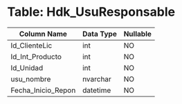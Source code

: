 # Table: Hdk_UsuResponsable

| Column Name | Data Type | Nullable |
|-------------|-----------|----------|
| Id_ClienteLic | int | NO |
| Id_Int_Producto | int | NO |
| Id_Unidad | int | NO |
| usu_nombre | nvarchar | NO |
| Fecha_Inicio_Repon | datetime | NO |
